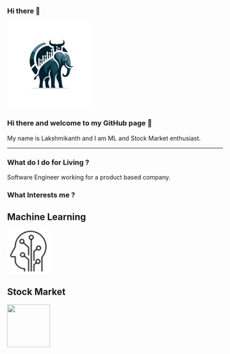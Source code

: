 ### Hi there 👋

<img src = "/EleBull.png" width = 200 height =200>

### Hi there and welcome to my GitHub page  👋

My name is Lakshmikanth and I am ML and Stock Market enthusiast.

---

### What do I do for Living ?

Software Engineer working for a product based company.

### What Interests me ?

## Machine Learning
<img src = "/ML_1.svg" width = 100 height =100>

## Stock Market
<img src = "/Stocks_1svg.svg" width = 100 height =100>

